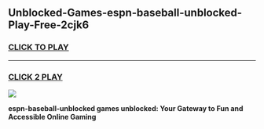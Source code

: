 
## Unblocked-Games-espn-baseball-unblocked-Play-Free-2cjk6
<h3>
<a href="https://premium76.site?title=espn-baseball-unblocked&ref=23A">CLICK TO PLAY</a></h3>
<hr>

<h3>
<a href="https://premium76.site?title=espn-baseball-unblocked&ref=23A">CLICK 2 PLAY</a>
  
</h3>

<a href="https://premium76.site?title=espn-baseball-unblocked&ref=23A"><img src="https://clearcache.store/games.png"></a>


**espn-baseball-unblocked games unblocked: Your Gateway to Fun and Accessible Online Gaming**
